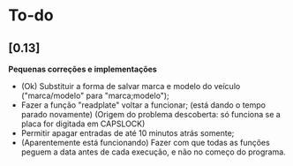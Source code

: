 # To-do

## [0.13]

**Pequenas correções e implementações**

- (Ok) Substituir a forma de salvar marca e modelo do veículo ("marca/modelo" para "marca;modelo");
- Fazer a função "readplate" voltar a funcionar; (está dando o tempo parado novamente) (Origem do problema descoberta: só funciona se a placa for digitada em CAPSLOCK)
- Permitir apagar entradas de até 10 minutos atrás somente;
- (Aparentemente está funcionando) Fazer com que todas as funções peguem a data antes de cada execução, e não no começo do programa.
